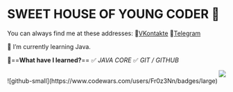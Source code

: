 # SWEET HOUSE OF YOUNG CODER 👋
You can always find me at these addresses:
💼[VKontakte][1]
📱[Telegram][2]

[1]: https://vk.com/id49385182        "My VK Page"
[2]: https://t.me/Fr0z3Nn             "My Telegram Page"

🌱 I’m currently learning Java.

🤔==**What have I learned?**==
✅ *JAVA CORE*
✅ *GIT / GITHUB*

<div style="text-align:right"><img src="https://i.pinimg.com/736x/34/fc/9b/34fc9bc7ac8acdda51d982db8db1e91a.jpg" /></div>
![github-small](https://www.codewars.com/users/Fr0z3Nn/badges/large)



<!--
**Fr0z3Nn/Fr0z3Nn** is a ✨ _special_ ✨ repository because its `README.md` (this file) appears on your GitHub profile.

Here are some ideas to get you started:

- 🔭 I’m currently working on ...
- 🌱 I’m currently learning ...
- 👯 I’m looking to collaborate on ...
- 🤔 I’m looking for help with ...
- 💬 Ask me about ...
- 📫 How to reach me: ...
- 😄 Pronouns: ...
- ⚡ Fun fact: ...
-->
